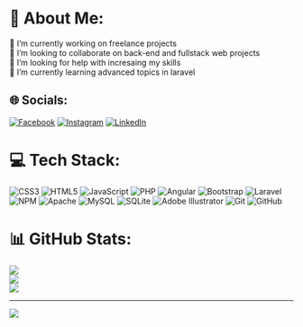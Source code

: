# 💫 About Me:
🔭 I’m currently working on freelance projects<br>👯 I’m looking to collaborate on back-end and fullstack web projects<br>🤝 I’m looking for help with incresaing my skills<br>🌱 I’m currently learning advanced topics in laravel<br>


## 🌐 Socials:
[![Facebook](https://img.shields.io/badge/Facebook-%231877F2.svg?logo=Facebook&logoColor=white)](https://facebook.com/Esam.mortada) [![Instagram](https://img.shields.io/badge/Instagram-%23E4405F.svg?logo=Instagram&logoColor=white)](https://instagram.com/essam.mortada) [![LinkedIn](https://img.shields.io/badge/LinkedIn-%230077B5.svg?logo=linkedin&logoColor=white)](https://linkedin.com/in/esam-mortda-3117631b5) 

# 💻 Tech Stack:
![CSS3](https://img.shields.io/badge/css3-%231572B6.svg?style=for-the-badge&logo=css3&logoColor=white) ![HTML5](https://img.shields.io/badge/html5-%23E34F26.svg?style=for-the-badge&logo=html5&logoColor=white) ![JavaScript](https://img.shields.io/badge/javascript-%23323330.svg?style=for-the-badge&logo=javascript&logoColor=%23F7DF1E) ![PHP](https://img.shields.io/badge/php-%23777BB4.svg?style=for-the-badge&logo=php&logoColor=white) ![Angular](https://img.shields.io/badge/angular-%23DD0031.svg?style=for-the-badge&logo=angular&logoColor=white) ![Bootstrap](https://img.shields.io/badge/bootstrap-%238511FA.svg?style=for-the-badge&logo=bootstrap&logoColor=white) ![Laravel](https://img.shields.io/badge/laravel-%23FF2D20.svg?style=for-the-badge&logo=laravel&logoColor=white) ![NPM](https://img.shields.io/badge/NPM-%23CB3837.svg?style=for-the-badge&logo=npm&logoColor=white) ![Apache](https://img.shields.io/badge/apache-%23D42029.svg?style=for-the-badge&logo=apache&logoColor=white) ![MySQL](https://img.shields.io/badge/mysql-4479A1.svg?style=for-the-badge&logo=mysql&logoColor=white) ![SQLite](https://img.shields.io/badge/sqlite-%2307405e.svg?style=for-the-badge&logo=sqlite&logoColor=white) ![Adobe Illustrator](https://img.shields.io/badge/adobe%20illustrator-%23FF9A00.svg?style=for-the-badge&logo=adobe%20illustrator&logoColor=white) ![Git](https://img.shields.io/badge/git-%23F05033.svg?style=for-the-badge&logo=git&logoColor=white) ![GitHub](https://img.shields.io/badge/github-%23121011.svg?style=for-the-badge&logo=github&logoColor=white)
# 📊 GitHub Stats:
![](https://github-readme-stats.vercel.app/api?username=essam-mortada&theme=dark&hide_border=false&include_all_commits=false&count_private=false)<br/>
![](https://github-readme-streak-stats.herokuapp.com/?user=essam-mortada&theme=dark&hide_border=false)<br/>
![](https://github-readme-stats.vercel.app/api/top-langs/?username=essam-mortada&theme=dark&hide_border=false&include_all_commits=false&count_private=false&layout=compact)

---
[![](https://visitcount.itsvg.in/api?id=essam-mortada&icon=0&color=0)](https://visitcount.itsvg.in)

<!-- Proudly created with GPRM ( https://gprm.itsvg.in ) -->
